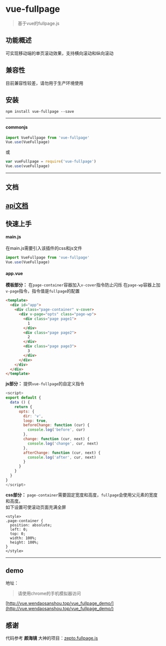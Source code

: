 # vue-fullpage

> 基于vue的fullpage.js

## 功能概述
可实现移动端的单页滚动效果，支持横向滚动和纵向滚动

## 兼容性
目前兼容性较差，请勿用于生产环境使用

## 安装

```
npm install vue-fullpage --save
```
---
#### commonjs

```js
import VueFullpage from 'vue-fullpage'
Vue.use(VueFullpage)
```
或
```js
var vueFullpage = require('vue-fullpage')
Vue.use(vueFullpage)
```
---

## 文档
[api文档](https://github.com/wendaosanshou/vue-fullpage/blob/master/doc/api.md)
---

## 快速上手

#### main.js
在main.js需要引入该插件的css和js文件
```js
import VueFullpage from 'vue-fullpage'
Vue.use(VueFullpage)
```

#### app.vue

**模板部分：**
在``page-container``容器加入``v-cover``指令防止闪烁
在``page-wp``容器上加``v-page``指令，指令值是``fullpage``的配置
```html
<template>
  <div id="app">
    <div class="page-container" v-cover>
      <div v-page="opts" class="page-wp">
        <div class="page page1">
          1
        </div>
        <div class="page page2">
          2
        </div>
        <div class="page page3">
          3
        </div>
      </div>
    </div>
  </div>
</template>
```
**js部分：**
提供``vue-fullpage``的自定义指令  
```js
<script>
export default {
  data () {
    return {
      opts: {
        dir: 'v',
        loop: true,
        beforeChange: function (cur) {
          console.log('before', cur)
        },
        change: function (cur, next) {
          console.log('change', cur, next)
        },
        afterChange: function (cur, next) {
          console.log('after', cur, next)
        }
      }
    }
  }
}
</script>
```
**css部分：**
``page-container``需要固定宽度和高度，``fullpage``会使用父元素的宽度和高度。  
如下设置可使滚动页面充满全屏
```
<style>
.page-container {
  position: absolute;
  left: 0;
  top: 0;
  width: 100%;
  height: 100%;
}
</style>
```
---
## demo

地址：
> 请使用chrome的手机模拟器访问

[http://vue.wendaosanshou.top/vue_fullpage_demo/](http://vue.wendaosanshou.top/vue_fullpage_demo/)

## 感谢
代码参考 **颜海镜** 大神的项目：[zepto.fullpage.js](https://github.com/yanhaijing/zepto.fullpage)
